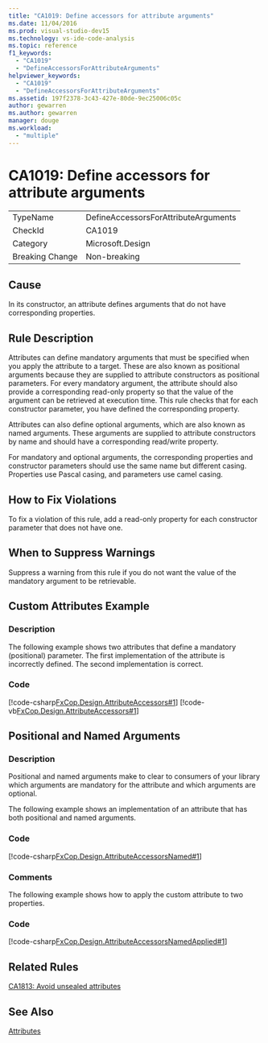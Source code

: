 ```yaml
---
title: "CA1019: Define accessors for attribute arguments"
ms.date: 11/04/2016
ms.prod: visual-studio-dev15
ms.technology: vs-ide-code-analysis
ms.topic: reference
f1_keywords:
  - "CA1019"
  - "DefineAccessorsForAttributeArguments"
helpviewer_keywords:
  - "CA1019"
  - "DefineAccessorsForAttributeArguments"
ms.assetid: 197f2378-3c43-427e-80de-9ec25006c05c
author: gewarren
ms.author: gewarren
manager: douge
ms.workload:
  - "multiple"
---
```

# CA1019: Define accessors for attribute arguments
|||
|-|-|
|TypeName|DefineAccessorsForAttributeArguments|
|CheckId|CA1019|
|Category|Microsoft.Design|
|Breaking Change|Non-breaking|

## Cause
 In its constructor, an attribute defines arguments that do not have corresponding properties.

## Rule Description
 Attributes can define mandatory arguments that must be specified when you apply the attribute to a target. These are also known as positional arguments because they are supplied to attribute constructors as positional parameters. For every mandatory argument, the attribute should also provide a corresponding read-only property so that the value of the argument can be retrieved at execution time. This rule checks that for each constructor parameter, you have defined the corresponding property.

 Attributes can also define optional arguments, which are also known as named arguments. These arguments are supplied to attribute constructors by name and should have a corresponding read/write property.

 For mandatory and optional arguments, the corresponding properties and constructor parameters should use the same name but different casing. Properties use Pascal casing, and parameters use camel casing.

## How to Fix Violations
 To fix a violation of this rule, add a read-only property for each constructor parameter that does not have one.

## When to Suppress Warnings
 Suppress a warning from this rule if you do not want the value of the mandatory argument to be retrievable.

## Custom Attributes Example

### Description
 The following example shows two attributes that define a mandatory (positional) parameter. The first implementation of the attribute is incorrectly defined. The second implementation is correct.

### Code
 [!code-csharp[FxCop.Design.AttributeAccessors#1](../code-quality/codesnippet/CSharp/ca1019-define-accessors-for-attribute-arguments_1.cs)]
 [!code-vb[FxCop.Design.AttributeAccessors#1](../code-quality/codesnippet/VisualBasic/ca1019-define-accessors-for-attribute-arguments_1.vb)]

## Positional and Named Arguments

### Description
 Positional and named arguments make to clear to consumers of your library which arguments are mandatory for the attribute and which arguments are optional.

 The following example shows an implementation of an attribute that has both positional and named arguments.

### Code
 [!code-csharp[FxCop.Design.AttributeAccessorsNamed#1](../code-quality/codesnippet/CSharp/ca1019-define-accessors-for-attribute-arguments_2.cs)]

### Comments
 The following example shows how to apply the custom attribute to two properties.

### Code
 [!code-csharp[FxCop.Design.AttributeAccessorsNamedApplied#1](../code-quality/codesnippet/CSharp/ca1019-define-accessors-for-attribute-arguments_3.cs)]

## Related Rules
 [CA1813: Avoid unsealed attributes](../code-quality/ca1813-avoid-unsealed-attributes.md)

## See Also
 [Attributes](/dotnet/standard/design-guidelines/attributes)